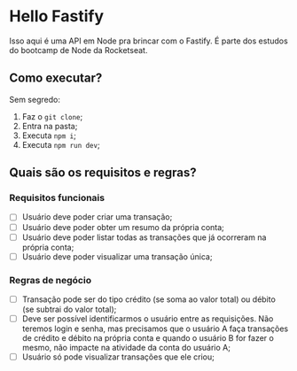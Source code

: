 # Hello Fastify

Isso aqui é uma API em Node pra brincar com o Fastify. É parte dos estudos do bootcamp de Node da Rocketseat.

## Como executar?

Sem segredo:
1. Faz o `git clone`;
2. Entra na pasta;
3. Executa `npm i`;
4. Executa `npm run dev`;

## Quais são os requisitos e regras?

### Requisitos funcionais

- [ ] Usuário deve poder criar uma transação;
- [ ] Usuário deve poder obter um resumo da própria conta;
- [ ] Usuário deve poder listar todas as transações que já ocorreram na própria conta;
- [ ] Usuário deve poder visualizar uma transação única;

### Regras de negócio

- [ ] Transação pode ser do tipo crédito (se soma ao valor total) ou débito (se subtrai do valor total);
- [ ] Deve ser possível identificarmos o usuário entre as requisições. Não teremos login e senha, mas precisamos que o usuário A faça transações de crédito e débito na própria conta e quando o usuário B for fazer o mesmo, não impacte na atividade da conta do usuário A;
- [ ] Usuário só pode visualizar transações que ele criou;
